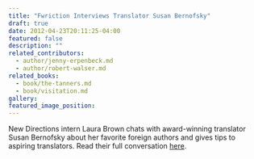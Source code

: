 ```yaml
---
title: "Fwriction Interviews Translator Susan Bernofsky"
draft: true
date: 2012-04-23T20:11:25-04:00
featured: false
description: ""
related_contributors:
  - author/jenny-erpenbeck.md
  - author/robert-walser.md
related_books:
  - book/the-tanners.md
  - book/visitation.md
gallery:
featured_image_position: 
---
```


New Directions intern Laura Brown chats with award-winning translator Susan Bernofsky about her favorite foreign authors and gives tips to aspiring translators. Read their full conversation [here](http://www.fwriction.com/post/21649565756/uncharted-sentences-an-interview-with-susan-bernofsky). 

